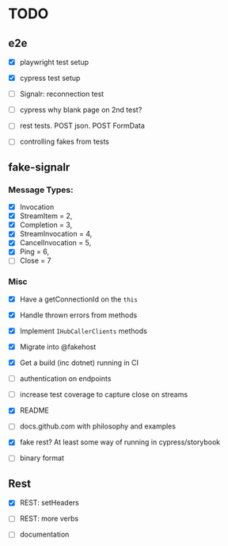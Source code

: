 # TODO

## e2e

- [x] playwright test setup
- [x] cypress test setup
- [ ] Signalr: reconnection test 
- [ ] cypress why blank page on 2nd test? 
- [ ] rest tests. POST json. POST FormData
- [ ] controlling fakes from tests


## fake-signalr

### Message Types:

- [x] Invocation
- [x] StreamItem = 2,
- [x] Completion = 3,
- [x] StreamInvocation = 4,
- [x] CancelInvocation = 5,
- [x] Ping = 6,
- [ ] Close = 7

### Misc 
- [x] Have a getConnectionId on the `this`
- [x] Handle thrown errors from methods
- [x] Implement `IHubCallerClients` methods
- [x] Migrate into @fakehost
- [x] Get a build (inc dotnet) running in CI
- [ ] authentication on endpoints
- [ ] increase test coverage to capture close on streams
- [x] README
- [ ] docs.github.com with philosophy and examples
- [x] fake rest? At least some way of running in cypress/storybook
- [ ] binary format


## Rest

- [x] REST: setHeaders
- [ ] REST: more verbs
- [ ] documentation



